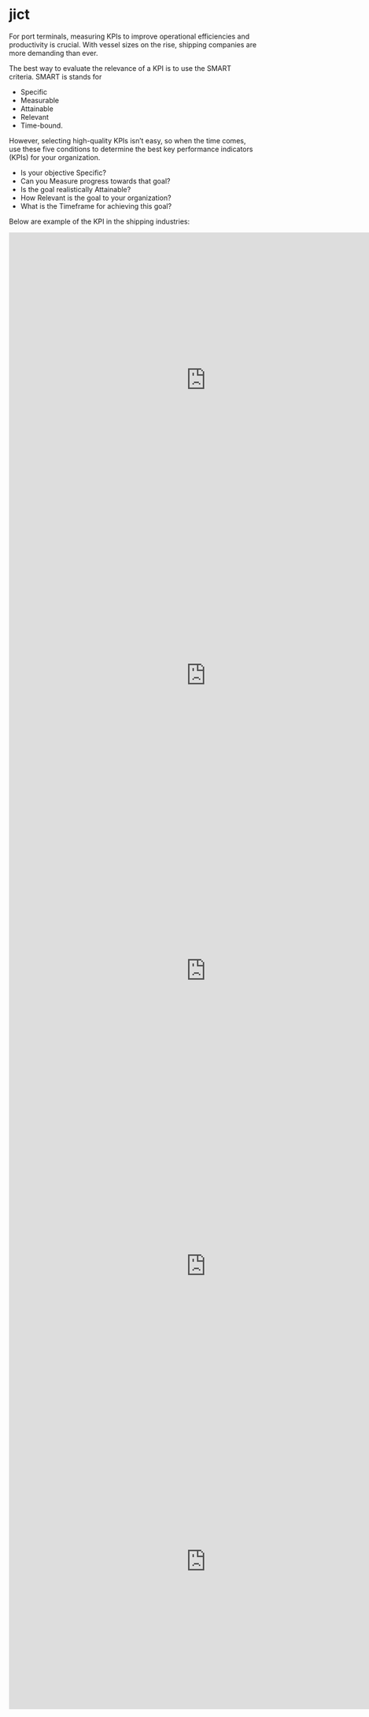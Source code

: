 # jict

For port terminals, measuring KPIs to improve operational efficiencies and productivity is crucial. With vessel sizes on the rise, shipping companies are more demanding than ever.  


The best way to evaluate the relevance of a KPI is to use the SMART criteria. SMART is stands for
* Specific 
* Measurable 
* Attainable
* Relevant
* Time-bound.


However, selecting high-quality KPIs isn’t easy, so when the time comes, use these five conditions to determine the best key performance indicators (KPIs) for your organization.

* Is your objective Specific?
* Can you Measure progress towards that goal?
* Is the goal realistically Attainable?
* How Relevant is the goal to your organization?
* What is the Timeframe for achieving this goal?

Below are example of the KPI in the shipping industries:



<iframe width="800" height="600" src="https://app.powerbi.com/view?r=eyJrIjoiODk3Nzc2MzgtN2JkMC00YjYzLWE2NmQtOGRjZGUxYzI5NjMyIiwidCI6IjU3NTMyN2Q0LTBmNGMtNGI5ZS1hNzE4LWQwOTViMWMyMzdiNSIsImMiOjh9" frameborder="0" allowFullScreen="true"></iframe>

<iframe width="800" height="600" src="https://app.powerbi.com/view?r=eyJrIjoiODk3Nzc2MzgtN2JkMC00YjYzLWE2NmQtOGRjZGUxYzI5NjMyIiwidCI6IjU3NTMyN2Q0LTBmNGMtNGI5ZS1hNzE4LWQwOTViMWMyMzdiNSIsImMiOjh9" frameborder="0" allowFullScreen="true"></iframe>


<iframe width="800" height="600" src="https://app.powerbi.com/view?r=eyJrIjoiODk3Nzc2MzgtN2JkMC00YjYzLWE2NmQtOGRjZGUxYzI5NjMyIiwidCI6IjU3NTMyN2Q0LTBmNGMtNGI5ZS1hNzE4LWQwOTViMWMyMzdiNSIsImMiOjh9" frameborder="0" allowFullScreen="true"></iframe>


<iframe width="800" height="600" src="https://app.powerbi.com/view?r=eyJrIjoiODk3Nzc2MzgtN2JkMC00YjYzLWE2NmQtOGRjZGUxYzI5NjMyIiwidCI6IjU3NTMyN2Q0LTBmNGMtNGI5ZS1hNzE4LWQwOTViMWMyMzdiNSIsImMiOjh9" frameborder="0" allowFullScreen="true"></iframe>


<iframe width="800" height="600" src="https://app.powerbi.com/view?r=eyJrIjoiODk3Nzc2MzgtN2JkMC00YjYzLWE2NmQtOGRjZGUxYzI5NjMyIiwidCI6IjU3NTMyN2Q0LTBmNGMtNGI5ZS1hNzE4LWQwOTViMWMyMzdiNSIsImMiOjh9" frameborder="0" allowFullScreen="true"></iframe>
